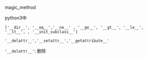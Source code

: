 magic_method



python3中

`['__dir__', '__eq__','__ne__' , '__ge__', '__gt__', '__le__', '__lt__', , '__init_subclass__']`





`'__delattr__','__setattr__','__getattribute__'`

`'__delattr__'`: 删除

